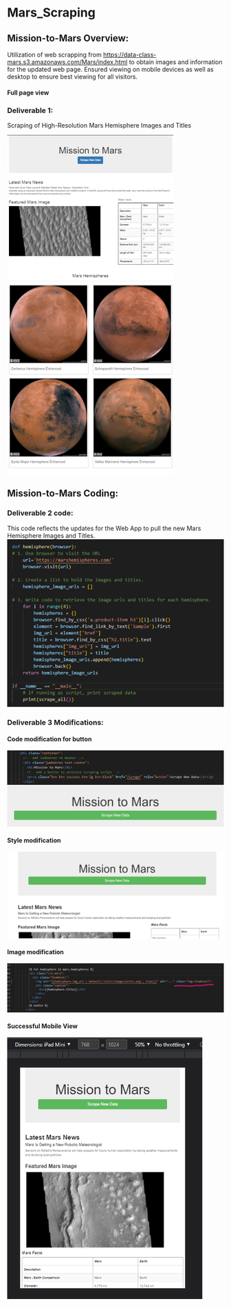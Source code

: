 # Mars_Scraping

## Mission-to-Mars Overview:
Utilization of web scrapping from https://data-class-mars.s3.amazonaws.com/Mars/index.html to obtain 
images and information for the updated web page. Ensured viewing on mobile devices as well as desktop to
ensure best viewing for all visitors. 

#### Full page view
### Deliverable 1:
Scraping of High-Resolution Mars Hemisphere Images and Titles

![full page](resources/full_page.png)

## Mission-to-Mars Coding:

### Deliverable 2 code:
This code reflects the updates for the Web App to pull the new Mars Hemisphere Images and Titles.
![scraping py](resources/scrapingpy_code.png)

### Deliverable 3 Modifications:

#### Code modification for button
![button modification](resources/button_mod.png)
![button preview](resources/new_button.png)

#### Style modification
![style change](resources/style_mod.png)

#### Image modification
![thumbnail](resources/thumbnail.png)

#### Successful Mobile View
![mobile view](resources/mobile.png)

